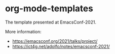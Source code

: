 # org-mode-templates

The template presented at EmacsConf-2021.

More information: 

- https://emacsconf.org/2021/talks/project/
- https://ict4g.net/adolfo/notes/emacsconf-2021/



